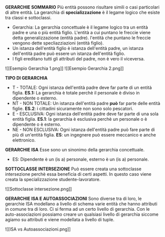 **GERARCHIE SOMMARIO**
Più entità possono risultare simili o casi particolari di altre entità. La gerarchia di **specializzazione** è il legame logico che esiste tra classi e sottoclassi. 
- Gerarchia: La gerarchia concettuale è il legame logico tra un entità padre e una o più entità figlio. L'entità a cui puntano le freccie viene detta generalizzazione (entità padre). l'entità che puntano le freccie vengono dette specliazziazioni (entità figlio).
- Un istanza dell'entità figlio è istanza dell'entità padre, un istanza dell'entità padre può essere un istanza dell'entità figlio.
- I figli ereditano tutti gli attributi del padre, non è vero il viceversa.

![[Esempio Gerarchia 1.png]]
![[Esempio Gerarchia 2.png]]

**TIPO DI GERARCHIA**
- T - TOTALE: Ogni istanza dell'entità padre deve far parte di un entità figlia.                             **ES.1:** La gerarchia è totale perchè il personale è diviso in dipendente o esterno.
- NT - NON TOTALE: Un istanza dell'entità padre **può** far parte delle entità figlie.                        **ES.2**: i cittadini sicuramente non sono solo pescatori.
- E - ESCLUSIVA: Ogni istanza dell'entità padre deve far parte di una sola entità figlia.               **ES.1**: la gerarchia è esclusiva perchè un personale o è dipendente o è esterno.
- NE - NON ESCLUSIVA: Ogni istanza dell'entità padre può fare parte di più di un'entità figlia.      **ES**: un ingegnere può essere meccanico e anche elettronico.

**GERARCHIE ISA**
Esse sono un sinonimo della gerarchia concettuale.
- ES: Dipendente è un (is a) personale, esterno è un (is a) personale.

**SOTTOCLASSE INTERSEZIONE**
Può essere creata una sottoclasse intersezione perchè essa beneficia di certi aspetti. In questo caso viene creata la specializzazione studente-lavoratore.

![[Sottoclasse intersezione.png]]

**GERARCHIE ISA E AUTOASSOCIAZIONI**
Sono diverse tra di loro, le gerarchie ISA modellano a livello di schema varie entità che hanno attributi in comune tra di loro. Ci si ferma ad un certo livello di gerarchia. Con le auto-associazioni possiamo creare un qualsiasi livello di gerarchia siccome agiamo su attributi e viene modellata a livello di tuple.

![[ISA vs Autoassociazioni.png]]